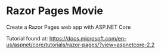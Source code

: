 # Razor Pages Movie
Create a Razor Pages web app with ASP.NET Core

Tutorial found at: https://docs.microsoft.com/en-us/aspnet/core/tutorials/razor-pages/?view=aspnetcore-2.2
